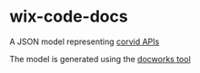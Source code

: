 # wix-code-docs

A JSON model representing [corvid APIs](https://www.wix.com/corvid/reference/) 


The model is generated using the [docworks tool](https://www.npmjs.com/package/docworks-cli)
